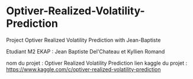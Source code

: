 # Optiver-Realized-Volatility-Prediction
Project Optiver Realized Volatility Prediction with Jean-Baptiste

Etudiant M2 EKAP : Jean Baptiste Del'Chateau et Kyllien Romand

nom du projet : Optiver Realized Volatility Prediction
lien kaggle du projet : https://www.kaggle.com/c/optiver-realized-volatility-prediction

